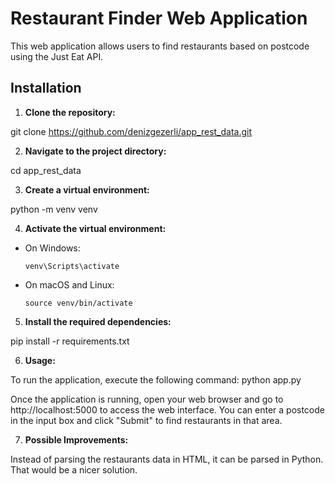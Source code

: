 # Restaurant Finder Web Application

This web application allows users to find restaurants based on postcode using the Just Eat API.

## Installation

1. **Clone the repository:**

git clone https://github.com/denizgezerli/app_rest_data.git

2. **Navigate to the project directory:**

cd app_rest_data

3. **Create a virtual environment:**

python -m venv venv

4. **Activate the virtual environment:**
- On Windows:
  ```
  venv\Scripts\activate
  ```
- On macOS and Linux:
  ```
  source venv/bin/activate
  ```

5. **Install the required dependencies:**

pip install -r requirements.txt

6. **Usage:**

To run the application, execute the following command: python app.py

Once the application is running, open your web browser and go to http://localhost:5000 to access the web interface. 
You can enter a postcode in the input box and click "Submit" to find restaurants in that area.

7. **Possible Improvements:**

Instead of parsing the restaurants data in HTML, it can be parsed in Python. That would be a nicer solution.

